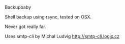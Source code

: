 Backupbaby

Shell backup using rsync, tested on OSX.

Never got really far.

Uses smtp-cli by Michal Ludvig http://smtp-cli.logix.cz
